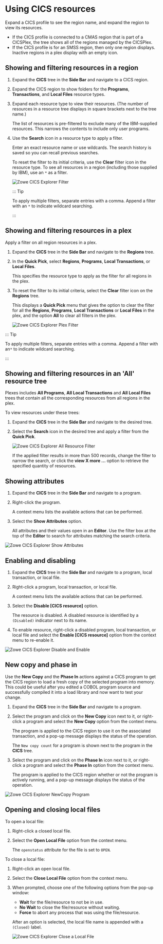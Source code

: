 # Using CICS resources

Expand a CICS profile to see the region name, and expand the region to view its resources.

- If the CICS profile is connected to a CMAS region that is part of a CICSPlex, the tree shows all of the regions managed by the CICSPlex.
- If the CICS profile is for an SMSS region, then only one region displays. Inactive regions in a plex display with an empty icon.

## Showing and filtering resources in a region

1. Expand the **CICS** tree in the **Side Bar** and navigate to a CICS region.

2. Expand the CICS region to show folders for the **Programs**, **Transactions**, and **Local Files** resource types.

3. Expand each resource type to view their resources. (The number of resources in a resource tree displays in square brackets next to the tree name.)

   The list of resources is pre-filtered to exclude many of the IBM-supplied resources. This narrows the contents to include only user programs.

4. Use the **Search** icon in a resource type to apply a filter.

   Enter an exact resource name or use wildcards. The search history is saved so you can recall previous searches.
   
   To reset the filter to its initial criteria, use the **Clear** filter icon in the resource type. To see all resources in a region (including those supplied by IBM), use an `*` as a filter.

   ![Zowe CICS Explorer Filter](../images/ze-cics/region-filter.gif)

   ::: Tip

   To apply multiple filters, separate entries with a comma. Append a filter with an `*` to indicate wildcard searching.

   :::

## Showing and filtering resources in a plex

Apply a filter on all region resources in a plex.

1. Expand the **CICS** tree in the **Side Bar** and navigate to the **Regions** tree.

2. In the **Quick Pick**, select **Regions**, **Programs**, **Local Transactions**, or **Local Files**.

   This specifies the resource type to apply as the filter for all regions in the plex.

3. To reset the filter to its initial criteria, select the **Clear** filter icon on the **Regions** tree.

   This displays a **Quick Pick** menu that gives the option to clear the filter for all the **Regions**, **Programs**, **Local Transactions** or **Local Files** in the plex, and the option **All** to clear all filters in the plex.

   ![Zowe CICS Explorer Plex Filter](../images/ze-cics/plex-filter.gif)

::: Tip

To apply multiple filters, separate entries with a comma. Append a filter with an`*` to indicate wildcard searching.

:::

## Showing and filtering resources in an 'All' resource tree

Plexes includes **All Programs**, **All Local Transactions** and **All Local Files** trees that contain all the corresponding resources from all regions in the plex.

To view resources under these trees:

1. Expand the **CICS** tree in the **Side Bar** and navigate to the desired tree.

2. Select the **Search** icon in the desired tree and apply a filter from the **Quick Pick**.

   ![Zowe CICS Explorer All Resource Filter](../images/ze-cics/all-resources.gif)

   If the applied filter results in more than 500 records, change the filter to narrow the search, or click the **view X more ...** option to retrieve the specified quantity of resources.

## Showing attributes

1. Expand the **CICS** tree in the **Side Bar** and navigate to a program.

2. Right-click the program.

   A context menu lists the available actions that can be performed.

3. Select the **Show Attributes** option.

   All attributes and their values open in an **Editor**. Use the filter box at the top of the **Editor** to search for attributes matching the search criteria.  

![Zowe CICS Explorer Show Attributes](../images/ze-cics/show-attributes.gif)

## Enabling and disabling

1. Expand the **CICS** tree in the **Side Bar** and navigate to a program, local transaction, or local file.

2. Right-click a program, local transaction, or local file.

   A context menu lists the available actions that can be performed.

3. Select the **Disable [CICS resource]** option.

   The resource is disabled. A disabled resource is identified by a `(Disabled)` indicator next to its name.

4. To enable resource, right-click a disabled program, local transaction, or local file and select the **Enable [CICS resource]** option from the context menu to re-enable it.

![Zowe CICS Explorer Disable and Enable](../images/ze-cics/disable-enable.gif)

## New copy and phase in

Use the **New Copy** and the **Phase In** actions against a CICS program to get the CICS region to load a fresh copy of the selected program into memory. This could be useful after you edited a COBOL program source and successfully compiled it into a load library and now want to test your change.

1. Expand the **CICS** tree in the **Side Bar** and navigate to a program.

2. Select the program and click on the **New Copy** icon next to it, or right-click a program and select the **New Copy** option from the context menu.

   The program is applied to the CICS region to use it on the associated transaction, and a pop-up message displays the status of the operation.

   The `New copy count` for a program is shown next to the program in the **CICS** tree.

3. Select the program and click on the **Phase In** icon next to it, or right-click a program and select the **Phase In** option from the context menu.

   The program is applied to the CICS region whether or not the program is actively running, and a pop-up message displays the status of the operation.

![Zowe CICS Explorer NewCopy Program](../images/ze-cics/new-copy.gif)

## Opening and closing local files

To open a local file:

1. Right-click a closed local file.
2. Select the **Open Local File** option from the context menu.

   The `openstatus` attribute for the file is set to `OPEN`.

To close a local file:

1. Right-click an open local file.
2. Select the **Close Local File** option from the context menu.
3. When prompted, choose one of the following options from the pop-up window:
   - **Wait** for the file/resource to not be in use.
   - **No Wait** to close the file/resource without waiting.
   - **Force** to abort any process that was using the file/resource.

   After an option is selected, the local file name is appended with a `(Closed)` label.

   ![Zowe CICS Explorer Close a Local File](../images/ze-cics/open-close.gif)
